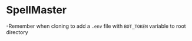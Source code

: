 # SpellMaster
-Remember when cloning to add a `.env` file with `BOT_TOKEN` variable to root directory